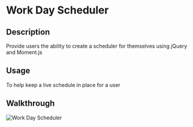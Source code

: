 # Work Day Scheduler 

## Description
Provide users the ability to create a scheduler for themselves using jQuery and Moment.js

## Usage
To help keep a live schedule in place for a user

## Walkthrough
![Work Day Scheduler](https://user-images.githubusercontent.com/103617520/205745105-5bd4cc03-4068-44f8-98af-ca84bcfb5856.gif)

